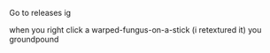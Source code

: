 Go to releases ig

when you right click a warped-fungus-on-a-stick (i retextured it) you groundpound
